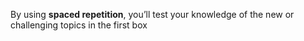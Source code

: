 By using <b>spaced repetition</b>, you’ll test your knowledge of the new or challenging topics in the first box  